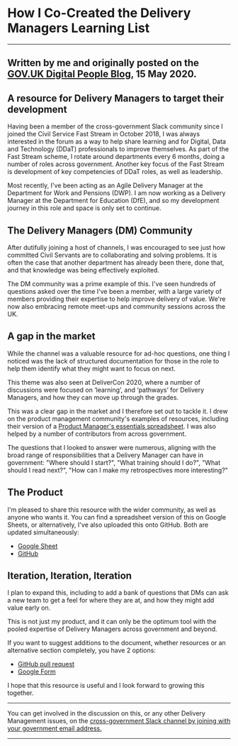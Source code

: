 # How I Co-Created the Delivery Managers Learning List
------
Written by me and originally posted on the [GOV.UK Digital People Blog](https://digitalpeople.blog.gov.uk/2020/05/15/how-i-co-created-the-delivery-managers-learning-list/), 15 May 2020.
------
## **A resource for Delivery Managers to target their development**

Having been a member of the cross-government Slack community since I joined the Civil Service Fast Stream in October 2018, I was always interested in the forum as a way to help share learning and for Digital, Data and Technology (DDaT) professionals to improve themselves. As part of the Fast Stream scheme, I rotate around departments every 6 months, doing a number of roles across government. Another key focus of the Fast Stream is development of key competencies of DDaT roles, as well as leadership.

Most recently, I've been acting as an Agile Delivery Manager at the Department for Work and Pensions (DWP). I am now working as a Delivery Manager at the Department for Education (DfE), and so my development journey in this role and space is only set to continue.

## **The Delivery Managers (DM) Community**

After dutifully joining a host of channels, I was encouraged to see just how committed Civil Servants are to collaborating and solving problems. It is often the case that another department has already been there, done that, and that knowledge was being effectively exploited.

The DM community was a prime example of this. I've seen hundreds of questions asked over the time I've been a member, with a large variety of members providing their expertise to help improve delivery of value. We're now also embracing remote meet-ups and community sessions across the UK.

## **A gap in the market**

While the channel was a valuable resource for ad-hoc questions, one thing I noticed was the lack of structured documentation for those in the role to help them identify what they might want to focus on next.

This theme was also seen at DeliverCon 2020, where a number of discussions were focused on ‘learning’, and ‘pathways’ for Delivery Managers, and how they can move up through the grades.

This was a clear gap in the market and I therefore set out to tackle it. I drew on the product management community's examples of resources, including their version of a [Product Manager's essentials spreadsheet](https://digitalpeople.blog.gov.uk/2019/04/15/how-were-developing-the-product-leaders-of-the-future/). I was also helped by a number of contributors from across government.

The questions that I looked to answer were numerous, aligning with the broad range of responsibilities that a Delivery Manager can have in government: "Where should I start?", "What training should I do?", "What should I read next?", "How can I make my retrospectives more interesting?"

## **The Product**

I'm pleased to share this resource with the wider community, as well as anyone who wants it. You can find a spreadsheet version of this on Google Sheets, or alternatively, I've also uploaded this onto GitHub. Both are updated simultaneously:

- [Google Sheet](https://docs.google.com/spreadsheets/d/1c1IQ7R_F4xhBm8teg0lbjNOIPqHlCd01yIFHogrRrOo/)
- [GitHub](https://github.com/MylesJarvis/Delivery-Management-Learning-List)

## **Iteration, Iteration, Iteration**

I plan to expand this, including to add a bank of questions that DMs can ask a new team to get a feel for where they are at, and how they might add value early on.

This is not just my product, and it can only be the optimum tool with the pooled expertise of Delivery Managers across government and beyond.

If you want to suggest additions to the document, whether resources or an alternative section completely, you have 2 options:

- [GitHub pull request](https://github.com/MylesJarvis/Delivery-Management-Learning-List)
- [Google Form](https://forms.gle/WLdFYLHvAS3fRHcu7)

I hope that this resource is useful and I look forward to growing this together.

------

You can get involved in the discussion on this, or any other Delivery Management issues, on the [cross-government Slack channel by joining with your government email address. ](https://ukgovernmentdigital.slack.com/signup)

------